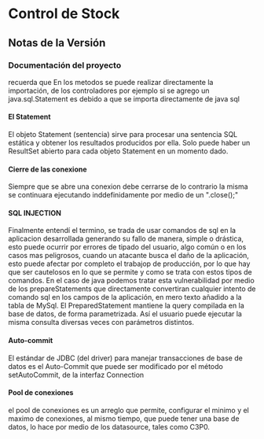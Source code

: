 # Control de Stock

## Notas de la Versión

### Documentación del proyecto

recuerda que En los metodos se puede realizar directamente la importación, de los controladores
por ejemplo si se agrego un java.sql.Statement es debido a que se importa directamente de java sql

#### El Statement

El objeto Statement (sentencia) sirve para procesar una sentencia SQL estática y obtener los resultados producidos por ella.
Solo puede haber un ResultSet  abierto para cada objeto Statement en un momento dado.

#### Cierre de las conexione

Siempre que se abre una conexion debe cerrarse de lo contrario la misma se continuara ejecutando inddefinidamente por medio de un ".close();"

#### SQL INJECTION

Finalmente entendí el termino, se trada de usar comandos de sql en la aplicacion desarrollada generando su fallo de manera, simple o drástica, esto puede ocurrir por errores de tipado del usuario, algo común o en los casos mas peligrosos, cuando un atacante busca el daño de la aplicación, esto puede afectar por completo el trabajop de producción, por lo que hay que ser cautelosos en lo que se permite y como se trata con estos tipos de comandos.
En el caso de java podemos tratar esta vulnerabilidad por medio de los prepareStatements que directamente convertiran cualquier intento de comando sql en los campos de la aplicación, en mero texto añadido a la tabla de MySql.
El PreparedStatement mantiene la query compilada en la base de datos, de forma parametrizada. Así el usuario puede ejecutar la misma consulta diversas veces con parámetros distintos.

#### Auto-commit

El estándar de JDBC (del driver) para manejar transacciones de base de datos es el Auto-Commit que puede ser modificado por el método setAutoCommit, de la interfaz Connection

#### Pool de conexiones

el pool de conexiones es un arreglo que permite, configurar el minimo y el maximo de conexiones, al mismo tiempo, que puede tener una base de datos, lo hace por medio de los datasource, tales como C3P0.
